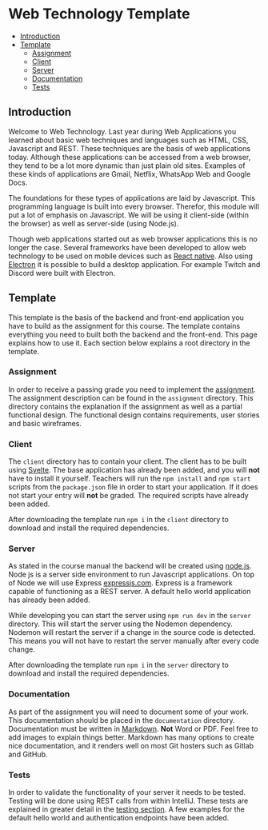 # Web Technology Template

- [Introduction](./README.md#introduction)
- [Template](./README.md#template)
  - [Assignment](./README.md#assignment)
  - [Client](./README.md#client)
  - [Server](./README.md#server)
  - [Documentation](./README.md#documentation)
  - [Tests](./README.md#tests)


## Introduction

Welcome to Web Technology. Last year during Web Applications you learned about basic web techniques and languages such 
as HTML, CSS, Javascript and REST. These techniques are the basis of web applications today. Although these applications
can be accessed from a web browser, they tend to be a lot more dynamic than just plain old sites. Examples of these 
kinds of applications are Gmail, Netflix, WhatsApp Web and Google Docs.

The foundations for these types of applications are laid by Javascript. This programming language is built into every 
browser. Therefor, this module will put a lot of emphasis on Javascript. We will be using it client-side (within the 
browser) as well as server-side (using Node.js).

Though web applications started out as web browser applications this is no longer the case. Several frameworks have
been developed to allow web technology to be used on mobile devices such as [React native](https://reactnative.dev/). 
Also using [Electron](https://www.electronjs.org/) it is possible to build a desktop application. For example Twitch
and Discord were built with Electron.

## Template

This template is the basis of the backend and front-end application you have to build as the assignment for this course.
The template contains everything you need to built both the backend and the front-end. This page explains how to use it.
Each section below explains a root directory in the template.

### Assignment

In order to receive a passing grade you need to implement the [assignment](./assignment/README.md). The assignment 
description can be found in the `assignment` directory. This directory contains the explanation if the assignment as 
well as a partial functional design. The functional design contains requirements, user stories and basic wireframes.

### Client

The `client` directory has to contain your client. The client has to be built using [Svelte](https://svelte.dev/). The 
base application has already been added, and you will **not** have to install it yourself. Teachers will run the 
`npm install` and `npm start` scripts from the `package.json` file in order to start your application. If it does not
start your entry will **not** be graded. The required scripts have already been added.

After downloading the template run `npm i` in the `client` directory to download and install the required dependencies.

### Server

As stated in the course manual the backend will be created using [node.js](https://nodejs.org/). Node js is a server 
side environment to run Javascript applications. On top of Node we will use Express 
[expressjs.com](https://expressjs.com/). Express is a framework capable of functioning as a REST server. A default hello 
world application has already been added. 

While developing you can start the server using `npm run dev` in the `server` directory. This will start the server
using the Nodemon dependency. Nodemon will restart the server if a change in the source code is detected. This means you
will not have to restart the server manually after every code change.

After downloading the template run `npm i` in the `server` directory to download and install the required dependencies.

### Documentation

As part of the assignment you will need to document some of your work. This documentation should be placed in the 
`documentation` directory. Documentation must be written in 
[Markdown](https://www.jetbrains.com/help/upsource/markdown-syntax.html). **Not** Word or PDF. Feel free to add images 
to explain things better. Markdown has many options to create nice documentation, and it renders well on most Git 
hosters such as Gitlab and GitHub.


### Tests

In order to validate the functionality of your server it needs to be tested. Testing will be done using REST calls from
within IntelliJ. These tests are explained in greater detail in the [testing section](./tests/rest/README.md). A few 
examples for the default hello world and authentication endpoints have been added.